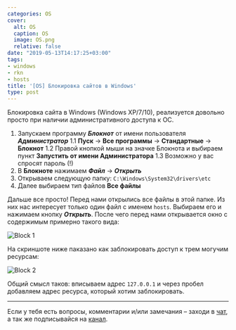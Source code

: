 ```yaml
---
categories: OS
cover:
  alt: OS
  caption: OS
  image: OS.png
  relative: false
date: "2019-05-13T14:17:25+03:00"
tags:
- windows
- rkn
- hosts
title: '[OS] Блокировка сайтов в Windows'
type: post
---
```


Блокировка сайта в Windows (Windows XP/7/10), реализуется довольно просто при наличии административного доступа к ОС.

1. Запускаем программу ***Блокнот*** от имени пользователя ***Администратор***
1.1 **Пуск** -> **Все программы** -> **Стандартные** -> **Блокнот**
1.2 Правой кнопкой мыши на значке Блокнота и выбираем пункт **Запустить от имени Администратора**
1.3 Возможно у вас спросят пароль (!)
2. В **Блокноте** нажимаем ***Файл*** -> ***Открыть***
3. Открываем следующую папку: `C:\Windows\System32\drivers\etc`
4. Далее выбираем тип файлов **Все файлы**

Дальше все просто! Перед нами открылись все файлы в этой папке. Из них нас интересует только один файл с именем `hosts`. Выбираем его и нажимаем кнопку ***Открыть***. После чего перед нами открывается окно с содержимым примерно такого вида:

![Block 1](https://images.pcworld.com/images/article/2012/01/block1-10964846.png)

На скриншоте ниже паказано как заблокировать доступ к трем могучим ресурсам:

![Block 2](https://images.pcworld.com/images/article/2012/01/block2-10964843.png)

Общий смысл таков: вписываем адрес `127.0.0.1` и через пробел добавляем адрес ресурса, который хотим заблокировать.

---
Если у тебя есть вопросы, комментарии и/или замечания – заходи в [чат](https://ttttt.me/jtprogru_chat), а так же подписывайся на [канал](https://ttttt.me/jtprogru_channel).
